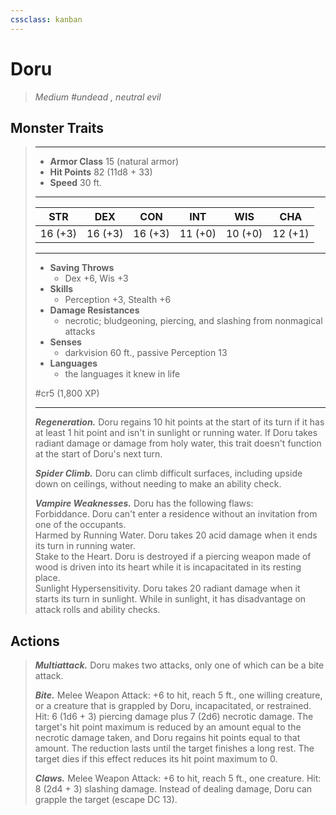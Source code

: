 ```yaml
---
cssclass: kanban
---
```


# Doru
>*Medium #undead , neutral evil*
## Monster Traits
>___
>- **Armor Class** 15 (natural armor)
>- **Hit Points** 82 (11d8 + 33)
>- **Speed** 30 ft.
>___
>|STR|DEX|CON|INT|WIS|CHA|
>|:---:|:---:|:---:|:---:|:---:|:---:|
>|16 (+3)|16 (+3)|16 (+3)|11 (+0)|10 (+0)|12 (+1)|
>___
>- **Saving Throws**
>	 - Dex +6, Wis +3
>- **Skills**
>	 - Perception +3, Stealth +6
>- **Damage Resistances**
>	 - necrotic; bludgeoning, piercing, and slashing from nonmagical attacks
>- **Senses**
>	 - darkvision 60 ft., passive Perception 13
>- **Languages**
>	 - the languages it knew in life
>
> #cr5 (1,800 XP)
>___
>***Regeneration.*** Doru regains 10 hit points at the start of its turn if it has at least 1 hit point and isn't in sunlight or running water. If Doru takes radiant damage or damage from holy water, this trait doesn't function at the start of Doru's next turn.  
>
>***Spider Climb.*** Doru can climb difficult surfaces, including upside down on ceilings, without needing to make an ability check.  
>
>***Vampire Weaknesses.*** Doru has the following flaws:  
>Forbiddance. Doru can't enter a residence without an invitation from one of the occupants.  
>Harmed by Running Water. Doru takes 20 acid damage when it ends its turn in running water.  
>Stake to the Heart. Doru is destroyed if a piercing weapon made of wood is driven into its heart while it is incapacitated in its resting place.  
>Sunlight Hypersensitivity. Doru takes 20 radiant damage when it starts its turn in sunlight. While in sunlight, it has disadvantage on attack rolls and ability checks.  
>
## Actions
>***Multiattack.*** Doru makes two attacks, only one of which can be a bite attack.  
>
>***Bite.*** Melee Weapon Attack: +6 to hit, reach 5 ft., one willing creature, or a creature that is grappled by Doru, incapacitated, or restrained. Hit: 6 (1d6 + 3) piercing damage plus 7 (2d6) necrotic damage. The target's hit point maximum is reduced by an amount equal to the necrotic damage taken, and Doru regains hit points equal to that amount. The reduction lasts until the target finishes a long rest. The target dies if this effect reduces its hit point maximum to 0.  
>
>***Claws.*** Melee Weapon Attack: +6 to hit, reach 5 ft., one creature. Hit: 8 (2d4 + 3) slashing damage. Instead of dealing damage, Doru can grapple the target (escape DC 13).